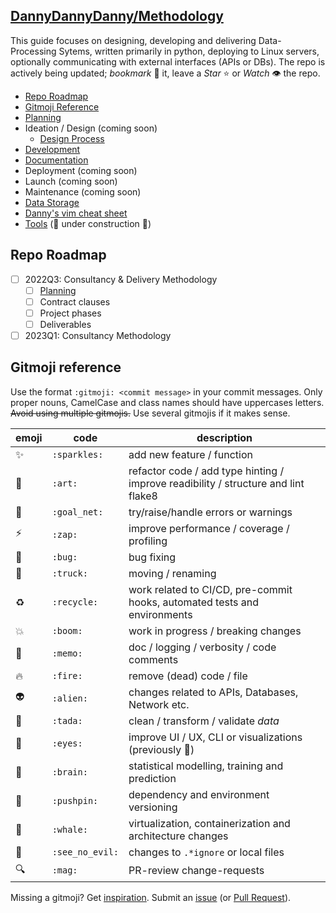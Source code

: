 ## [DannyDannyDanny/Methodology](https://github.com/DannyDannyDanny/methodology/)

This guide focuses on designing, developing and delivering Data-Processing Sytems, written primarily in python, deploying to Linux servers, optionally communicating with external interfaces (APIs or DBs). The repo is actively being updated; _bookmark_ :bookmark: it, leave a _Star_ :star: or _Watch_ :eye: the repo.

* [Repo Roadmap](#repo-roadmap)
* [Gitmoji Reference](#gitmoji-reference)
* [Planning](project_planning.md)
* Ideation / Design (coming soon)
  * [Design Process](https://uxtools.co/blog/what-no-one-explains-about-the-design-process/)
* [Development](methodology-development.md)
* [Documentation](documentation.md)
* Deployment (coming soon)
* Launch (coming soon)
* Maintenance (coming soon)
* [Data Storage](data_storage.md)
* [Danny's vim cheat sheet](vim.md)
* [Tools](tools.md) (:construction: under construction :construction:)

## Repo Roadmap

* [ ] 2022Q3: Consultancy & Delivery Methodology
  * [ ] [Planning](project_planning.md)
  * [ ] Contract clauses
  * [ ] Project phases
  * [ ] Deliverables
* [ ] 2023Q1: Consultancy Methodology

## Gitmoji reference

Use the format `:gitmoji: <commit message>` in your commit messages. Only proper nouns, CamelCase and class names should have uppercases letters. ~~Avoid using multiple gitmojis.~~ Use several gitmojis if it makes sense.

|emoji|code|description|
|---|---|---|
|:sparkles:|`:sparkles:`| add new feature / function |
|:art:|`:art:`| refactor code / add type hinting / improve readibility / structure and lint flake8 |
|:goal_net:|`:goal_net:`| try/raise/handle errors or warnings |
|:zap:|`:zap:`| improve performance / coverage / profiling |
|:bug:|`:bug:`| bug fixing |
|:truck:|`:truck:`| moving / renaming |
|:recycle:|`:recycle:`| work related to CI/CD, pre-commit hooks, automated tests and environments |
|:boom:|`:boom:`| work in progress / breaking changes |
|:memo:|`:memo:`| doc / logging / verbosity / code comments |
|:fire: |`:fire:`| remove (dead) code / file |
|:alien:|`:alien:`| changes related to APIs, Databases, Network etc. |
|:tada:|`:tada:`| clean / transform / validate _data_ |
|:eyes:|`:eyes:`| improve UI / UX, CLI or visualizations (previously :lipstick:) |
|:brain:|`:brain:`| statistical modelling, training and prediction |
|:pushpin:|`:pushpin:`| dependency and environment versioning |
|:whale: |`:whale:`| virtualization, containerization and architecture changes |
|:see_no_evil:|`:see_no_evil:`| changes to `.*ignore` or local files |
|:mag: |`:mag:`| PR-review change-requests |

Missing a gitmoji? Get [inspiration](https://gist.github.com/rxaviers/7360908).
Submit an [issue](https://github.com/DannyDannyDanny/methodology/issues) (or [Pull Request](https://github.com/DannyDannyDanny/methodology/pulls)).
